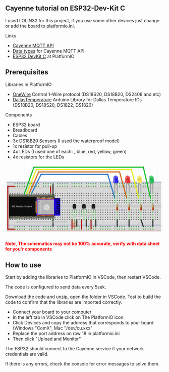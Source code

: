 <article>
    <h1>Cayenne tutorial on ESP32-Dev-Kit C</h1>
    <p>I used LOLIN32 for this project, if you use some other devices just change or add the board to platformio.ini.</p>
    <p>Links</p>
    <ul>
        <li><a href="https://developers.mydevices.com/cayenne/docs/cayenne-mqtt-api/">Cayenne MQTT API</a></li>
        <li><a href="https://community.mydevices.com/t/data-types-for-cayenne-mqtt-api/3714">Data types</a> for Cayenne MQTT API</li>
        <li><a href="https://docs.platformio.org/en/latest/boards/espressif32/fm-devkit.html">ESP32 DevKit C</a> at PlatformIO</li>
    </ul>
</article>
<article>
    <h2>Prerequisites</h2>
    <p>Libraries in PlatformIO</p>
    <ul>
        <li><a href="https://platformio.org/lib/show/1/OneWire?utm_source=platformio&utm_medium=piohome">OneWire</a> Control 1-Wire protocol (DS18S20, DS18B20, DS2408 and etc)</li>
        <li><a href="https://platformio.org/lib/show/54/DallasTemperature?utm_source=platformio&utm_medium=piohome">DallasTemperature</a> Arduino Library for Dallas Temperature ICs (DS18B20, DS18S20, DS1822, DS1820)</li>
    </ul>
    <p>Components</p>
    <ul>
        <li>ESP32 board</li>
        <li>Breadboard</li>
        <li>Cables</li>
        <li>3x DS18B20 Sensors (I used the waterproof model)</li>
        <li>1x resistor for pull-up</li>
        <li>4x LEDs (I used one of each: , blue, red, yellow, green)</li>
        <li>4x resistors for the LEDs</li>
    </ul>
    <img src="layout.png" alt="schematics of breadboard">
    <h4 style="color: red">Note, The schematics may not be 100% accurate, verify with data sheet for you'r components</h4>
</article>
<article>
    <h2>How to use</h2>
    <p>Start by adding the libraries to PlatformIO in VSCode, then restart VSCode.</p>
    <p>The code is configured to send data every 5sek.</p>
    <p>Download the code and unzip, open the folder in VSCode. Test to build the code to confirm that the libraries are imported correctly.</p>
    <ul>
        <li>Connect your board to your computer</li>
        <li>In the left tab in VSCode click on The PlatformIO icon.</li>
        <li>Click Devices and copy the address that corresponds to your board (Windows "ComX", Mac "/dev/cu.xxx"</li>
        <li>Replace the port address on row 18 in platformio.ini</li>
        <li>Then click "Upload and Monitor"</li>
    </ul>
    <p>The ESP32 should connect to the Cayenne service if your network credentials are valid.</p>
    <p>If there is any errors, check the console for error messages to solve them.</p>
</article>